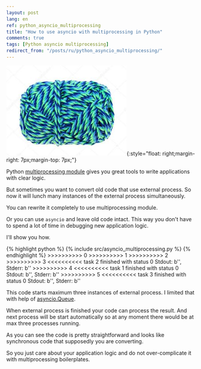 ```yaml
---
layout: post
lang: en
ref: python_asyncio_multiprocessing
title: "How to use asyncio with multiprocessing in Python"
comments: true
tags: [Python asyncio multiprocessing]
redirect_from: "/posts/ru/python_asyncio_multiprocessing/"
---
```

![](/images/wool-yarn.jpg){:style="float: right;margin-right: 7px;margin-top: 7px;"}

<style type="text/css">
  h2 {
    content: "";
    clear: both;
  }
</style>

Python [multiprocessing module](/posts/en/python_async.html) gives you great tools to write applications with
clear logic.

But sometimes you want to convert old code that use external process. 
So now it will lunch many instances of the external process 
simultaneously. 

You can rewrite it completely to use multiprocessing module.

Or you can use `asyncio` and leave old code intact. This way you don't have to
spend a lot of time in debugging new application logic.

I'll show you how.

{% highlight python %}
{% include src/asyncio_multiprocessing.py %}
{% endhighlight %} 
    >>>>>>>>>> 0
    >>>>>>>>>> 1
    >>>>>>>>>> 2
    >>>>>>>>>> 3
    <<<<<<<<<< task 2 finished with status 0
    Stdout: b'', Stderr: b''
    >>>>>>>>>> 4
    <<<<<<<<<< task 1 finished with status 0
    Stdout: b'', Stderr: b''
    >>>>>>>>>> 5
    <<<<<<<<<< task 3 finished with status 0
    Stdout: b'', Stderr: b''

This code starts maximum three instances of external process.
I limited that with help of [asyncio.Queue](https://docs.python.org/3/library/asyncio-queue.html).

When external process is finished your code can process the result.
And next process will be start automatically so at any moment
there would be at max three processes running.

As you can see the code is pretty straightforward and looks like
synchronous code that supposedly you are converting.

So you just care about your application logic and do not over-complicate it
with multiprocessing boilerplates.

